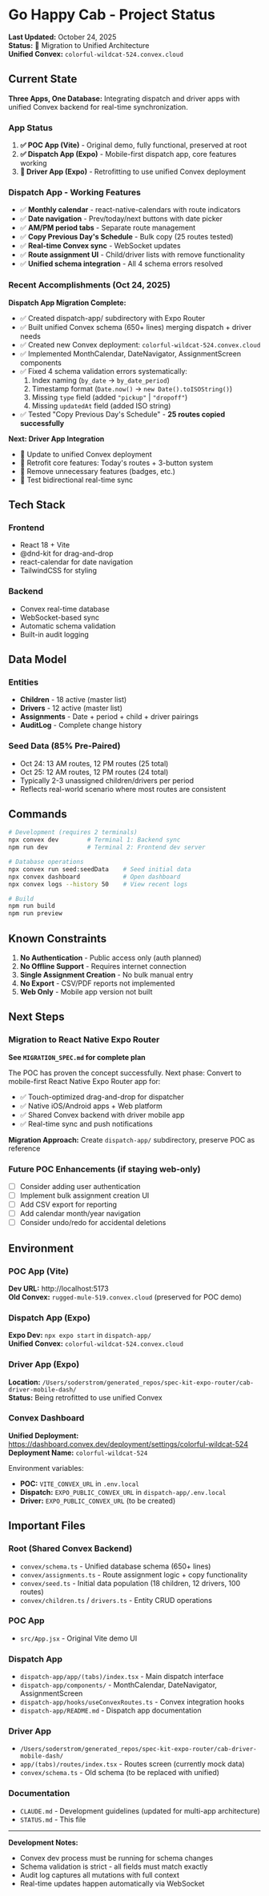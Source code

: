 # Go Happy Cab - Project Status

**Last Updated:** October 24, 2025  
**Status:** 🚀 Migration to Unified Architecture  
**Unified Convex:** `colorful-wildcat-524.convex.cloud`

## Current State

**Three Apps, One Database:** Integrating dispatch and driver apps with unified Convex backend for real-time synchronization.

### App Status
1. **✅ POC App (Vite)** - Original demo, fully functional, preserved at root
2. **✅ Dispatch App (Expo)** - Mobile-first dispatch app, core features working
3. **🚧 Driver App (Expo)** - Retrofitting to use unified Convex deployment

### Dispatch App - Working Features
- ✅ **Monthly calendar** - react-native-calendars with route indicators
- ✅ **Date navigation** - Prev/today/next buttons with date picker
- ✅ **AM/PM period tabs** - Separate route management
- ✅ **Copy Previous Day's Schedule** - Bulk copy (25 routes tested)
- ✅ **Real-time Convex sync** - WebSocket updates
- ✅ **Route assignment UI** - Child/driver lists with remove functionality
- ✅ **Unified schema integration** - All 4 schema errors resolved

### Recent Accomplishments (Oct 24, 2025)

**Dispatch App Migration Complete:**
- ✅ Created dispatch-app/ subdirectory with Expo Router
- ✅ Built unified Convex schema (650+ lines) merging dispatch + driver needs
- ✅ Created new Convex deployment: `colorful-wildcat-524.convex.cloud`
- ✅ Implemented MonthCalendar, DateNavigator, AssignmentScreen components
- ✅ Fixed 4 schema validation errors systematically:
  1. Index naming (`by_date` → `by_date_period`)
  2. Timestamp format (`Date.now()` → `new Date().toISOString()`)
  3. Missing `type` field (added `"pickup"` | `"dropoff"`)
  4. Missing `updatedAt` field (added ISO string)
- ✅ Tested "Copy Previous Day's Schedule" - **25 routes copied successfully**

**Next: Driver App Integration**
- 🚧 Update to unified Convex deployment
- 🚧 Retrofit core features: Today's routes + 3-button system
- 🚧 Remove unnecessary features (badges, etc.)
- 🚧 Test bidirectional real-time sync

## Tech Stack

### Frontend
- React 18 + Vite
- @dnd-kit for drag-and-drop
- react-calendar for date navigation
- TailwindCSS for styling

### Backend
- Convex real-time database
- WebSocket-based sync
- Automatic schema validation
- Built-in audit logging

## Data Model

### Entities
- **Children** - 18 active (master list)
- **Drivers** - 12 active (master list)
- **Assignments** - Date + period + child + driver pairings
- **AuditLog** - Complete change history

### Seed Data (85% Pre-Paired)
- Oct 24: 13 AM routes, 12 PM routes (25 total)
- Oct 25: 12 AM routes, 12 PM routes (24 total)
- Typically 2-3 unassigned children/drivers per period
- Reflects real-world scenario where most routes are consistent

## Commands

```bash
# Development (requires 2 terminals)
npx convex dev        # Terminal 1: Backend sync
npm run dev           # Terminal 2: Frontend dev server

# Database operations
npx convex run seed:seedData    # Seed initial data
npx convex dashboard            # Open dashboard
npx convex logs --history 50    # View recent logs

# Build
npm run build
npm run preview
```

## Known Constraints

1. **No Authentication** - Public access only (auth planned)
2. **No Offline Support** - Requires internet connection
3. **Single Assignment Creation** - No bulk manual entry
4. **No Export** - CSV/PDF reports not implemented
5. **Web Only** - Mobile app version not built

## Next Steps

### Migration to React Native Expo Router
**See `MIGRATION_SPEC.md` for complete plan**

The POC has proven the concept successfully. Next phase: Convert to mobile-first React Native Expo Router app for:
- ✅ Touch-optimized drag-and-drop for dispatcher
- ✅ Native iOS/Android apps + Web platform
- ✅ Shared Convex backend with driver mobile app
- ✅ Real-time sync and push notifications

**Migration Approach:** Create `dispatch-app/` subdirectory, preserve POC as reference

### Future POC Enhancements (if staying web-only)
- [ ] Consider adding user authentication
- [ ] Implement bulk assignment creation UI
- [ ] Add CSV export for reporting
- [ ] Add calendar month/year navigation
- [ ] Consider undo/redo for accidental deletions

## Environment

### POC App (Vite)
**Dev URL:** http://localhost:5173  
**Old Convex:** `rugged-mule-519.convex.cloud` (preserved for POC demo)

### Dispatch App (Expo)
**Expo Dev:** `npx expo start` in `dispatch-app/`  
**Unified Convex:** `colorful-wildcat-524.convex.cloud`

### Driver App (Expo)  
**Location:** `/Users/soderstrom/generated_repos/spec-kit-expo-router/cab-driver-mobile-dash/`  
**Status:** Being retrofitted to use unified Convex

### Convex Dashboard
**Unified Deployment:** https://dashboard.convex.dev/deployment/settings/colorful-wildcat-524  
**Deployment Name:** `colorful-wildcat-524`

Environment variables:
- **POC:** `VITE_CONVEX_URL` in `.env.local`
- **Dispatch:** `EXPO_PUBLIC_CONVEX_URL` in `dispatch-app/.env.local`  
- **Driver:** `EXPO_PUBLIC_CONVEX_URL` (to be created)

## Important Files

### Root (Shared Convex Backend)
- `convex/schema.ts` - Unified database schema (650+ lines)
- `convex/assignments.ts` - Route assignment logic + copy functionality
- `convex/seed.ts` - Initial data population (18 children, 12 drivers, 100 routes)
- `convex/children.ts` / `drivers.ts` - Entity CRUD operations

### POC App
- `src/App.jsx` - Original Vite demo UI

### Dispatch App
- `dispatch-app/app/(tabs)/index.tsx` - Main dispatch interface
- `dispatch-app/components/` - MonthCalendar, DateNavigator, AssignmentScreen
- `dispatch-app/hooks/useConvexRoutes.ts` - Convex integration hooks
- `dispatch-app/README.md` - Dispatch app documentation

### Driver App
- `/Users/soderstrom/generated_repos/spec-kit-expo-router/cab-driver-mobile-dash/`
- `app/(tabs)/routes/index.tsx` - Routes screen (currently mock data)
- `convex/schema.ts` - Old schema (to be replaced with unified)

### Documentation
- `CLAUDE.md` - Development guidelines (updated for multi-app architecture)
- `STATUS.md` - This file

---

**Development Notes:**
- Convex dev process must be running for schema changes
- Schema validation is strict - all fields must match exactly
- Audit log captures all mutations with full context
- Real-time updates happen automatically via WebSocket

